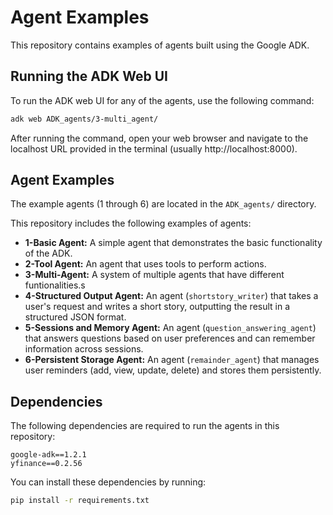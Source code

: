 # Agent Examples

This repository contains examples of agents built using the Google ADK.

## Running the ADK Web UI

To run the ADK web UI for any of the agents, use the following command:

```bash
adk web ADK_agents/3-multi_agent/
```

After running the command, open your web browser and navigate to the localhost URL provided in the terminal (usually http://localhost:8000).

## Agent Examples

The example agents (1 through 6) are located in the `ADK_agents/` directory.

This repository includes the following examples of agents:

* **1-Basic Agent:** A simple agent that demonstrates the basic functionality of the ADK.
* **2-Tool Agent:** An agent that uses tools to perform actions.
* **3-Multi-Agent:** A system of multiple agents that have different funtionalities.s
* **4-Structured Output Agent:** An agent (`shortstory_writer`) that takes a user's request and writes a short story, outputting the result in a structured JSON format.
* **5-Sessions and Memory Agent:** An agent (`question_answering_agent`) that answers questions based on user preferences and can remember information across sessions.
* **6-Persistent Storage Agent:** An agent (`remainder_agent`) that manages user reminders (add, view, update, delete) and stores them persistently.

## Dependencies

The following dependencies are required to run the agents in this repository:

```
google-adk==1.2.1
yfinance==0.2.56
```

You can install these dependencies by running:

```bash
pip install -r requirements.txt
```
